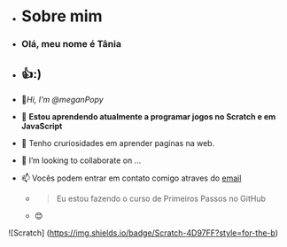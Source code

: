 - # Sobre mim 
- ### Olá, meu nome é **Tânia** ###
- ## 👍:) ##
- 👋*Hi, I’m @meganPopy*
- 🌱 **Estou aprendendo atualmente a programar jogos no Scratch e em JavaScript**
- 👀  Tenho cruriosidades em aprender paginas na web. 
- 💞️ I’m looking to collaborate on ...
- 📫 Vocês podem entrar em contato comigo atraves do [email](tania.sasso@escola.pr.gov.br)
  
  - > Eu estou fazendo o curso de Primeiros Passos no GitHub
  - :blush:

![Scratch] (https://img.shields.io/badge/Scratch-4D97FF?style=for-the-b)

<!---
meganPopy/meganPopy is a ✨ special ✨ repository because its `README.md` (this file) appears on your GitHub profile.
You can click the Preview link to take a look at your changes.
--->

<link rel="stylesheet" href="https://cdn.jsdelivr.net/gh/devicons/devicon@v2.15.1/devicon.min.css">
